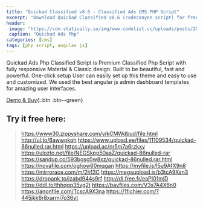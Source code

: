 ```yaml
---
title: "Quickad Classified v8.6 - Classified Ads CMS PHP Script"
excerpt: "Download Quickad Classified v8.6 (codecanyon script) for free"
header:
 image: "https://cdn.statically.io/img/www.codelist.cc/uploads/posts/2020-02/1581348672_quickad.jpg"
 caption: "Quickad Ads Php"
categories: [cms]
tags: [php script, angulas js]
---
```


Quickad Ads Php Classified Script is Premium Classified Php Script with fully responsive Material & Classic design. Built to be beautiful, fast and powerful. One-click setup User can easily set up this theme and easy to use and customized. We used the best angular js admin dashboard templates for amazing user interfaces.

[Demo & Buy](https://codecanyon.net/item/quickad-classified-ads-php-script/19960675){:.btn .btn--green}

## Try it free here:

> https://www30.zippyshare.com/v/kCMWdbud/file.html
> http://ul.to/6awwpkqh
> https://www.upload.ee/files/11109534/quickad-86nulled.rar.html
> https://upload.ac/nr5m7a6rzkxy
> https://ulozto.net/file/NEGSkpp50aaZ/quickad-86nulled-rar
> https://sandup.co/593bgsg5w8xz/quickad-86nulled.rar.html
> https://novafile.com/oghow60mqgan
> https://myfile.is/l5u9AfX9n8
> https://mirrorace.com/m/2h13C
> https://megaupload.is/b3tcA9Xan3
> https://dropapk.to/izabd944s9rf
> http://dl.free.fr/eaPI01mjD
> https://ddl.to/thhqgq35yg2t
> https://bayfiles.com/V3s7A4X6n0
> https://anonfile.com/TcscA9X3na
> https://1fichier.com/?445jkk6r8xarml7o36yt

